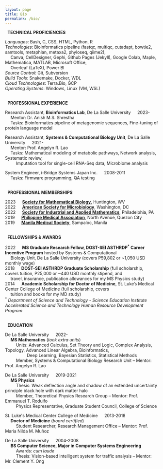 ```yaml
---
layout: page
title: Bio
permalink: /bio/
---
```

<i class="fa-solid fa-screwdriver-wrench"></i> &nbsp; **TECHNICAL PROFICIENCIES**

*Languages*: Bash, C, CSS, HTML, Python, R <br>
*Technologies*: Bioinformatics pipeline (fastqc, multiqc, cutadapt, bowtie2, samtools, metaphlan,
metaxa2, phyloseq, qiime2), <br>
&emsp; Canva, CellDesigner, Gephi, Github Pages (Jekyll), Google Colab, Maple, Mathematica, MATLAB, Microsoft Office, <br>
&emsp; Overleaf (LaTeX), Power BI <br>
*Source Control*: Git, Subversion <br>
*Build Tools*: Snakemake, Docker, WDL <br>
*Cloud Technologies*: Terra.Bio, GCP <br>
*Operating Systems*: Windows, Linux (VM, WSL)

<br> <i class="fa-solid fa-briefcase"></i> &nbsp; **PROFESSIONAL EXPERIENCE**

Research Assistant, **Bioinformatics Lab**, De La Salle University &emsp; 2023- <br>
&emsp; Mentor: Dr. Anish M.S. Shrestha <br>
&emsp; Tasks: Bioinformatics pipeline of metagenomic sequences, Fine-tuning of protein
language model

Research Assistant, **Systems & Computational Biology Unit**, De La Salle University &emsp; 2021- <br>
&emsp; Mentor: Prof. Angelyn R. Lao <br>
&emsp; Tasks: Mathematical modeling of metabolic pathways, Network analysis, Systematic
review, <br> 
&emsp; &emsp; Imputation tool for single-cell RNA-Seq data, Microbiome analysis

System Engineer, i-Bridge Systems Japan Inc. &emsp; 2008-2011 <br>
&emsp; Tasks: Firmware programming, QA testing

<br> <i class="fa-solid fa-earth-americas"></i> &nbsp; **PROFESSIONAL MEMBERSHIPS**

2023 &emsp; **[Society for Mathematical Biology](https://www.smb.org/)**, Huntington, WV <br>
2022 &emsp; **[American Society for Microbiology](https://asm.org/)**, Washington, DC <br>
2022 &emsp; **[Society for Industrial and Applied Mathematics](https://www.siam.org/)**, Philadelphia, PA <br>
2019 &emsp; **[Philippine Medical Association](https://www.philippinemedicalassociation.org/)**, North Avenue, Quezon City <br>
2019 &emsp; **[Manila Medical Society](https://www.facebook.com/manilamedsoc/)**, Sampaloc, Manila

<br> <i class="fa-solid fa-sack-dollar"></i> &nbsp; **FELLOWSHIPS & AWARDS**

2022 &emsp; **MS Graduate Research Fellow, DOST-SEI ASTHRDP<sup>*</sup> Career Incentive Program** hosted by Systems &
Computational <br>
&emsp; Biology Unit, De La Salle University (covers P59,802 or ~1,050 USD monthly wage) <br>
2018 &emsp; **DOST-SEI ASTHRDP Graduate Scholarship** (full scholarship, covers tuition, P25,000 or ~440 USD
monthly stipend, and <br>
&emsp; travel, insurance, publication allowances for my MS Physics study) <br>
2014 &emsp; **Academic Scholarship for Doctor of Medicine**, St. Luke’s Medical Center College of Medicine
(full scholarship, covers <br>
&emsp; tuition and books for my MD study) <br>
<sup>*</sup> _Department of Science and Technology - Science Education Institute Accelerated Science and Technology Human Resource Development Program_

<br> <i class="fa-solid fa-graduation-cap"></i> &nbsp; **EDUCATION**

De La Salle University &emsp; 2022- <br>
&emsp; **MS Mathematics** (*took extra units*) <br>
&emsp; &emsp; Units: Advanced Calculus, Set Theory and Logic, Complex Analysis, Topology, Advanced
Linear Algebra, Bioinformatics, <br> 
&emsp; &emsp; &emsp; &emsp; Deep Learning, Bayesian Statistics, Statistical Methods <br>
&emsp; &emsp; Member, Systems & Computational Biology Research Unit – Mentor: Prof. Angelyn R. Lao

De La Salle University &emsp; 2019-2021 <br>
&emsp; **MS Physics** <br>
&emsp; &emsp; Thesis: Weak deflection angle and shadow of an extended uncertainty principle black hole
with dark matter halo <br>
&emsp; &emsp; Member, Theoretical Physics Research Group – Mentor: Prof. Emmanuel T. Rodulfo <br>
&emsp; &emsp; Physics Representative, Graduate Student Council, College of Science

St. Luke's Medical Center College of Medicine &emsp; 2013-2018 <br>
&emsp; **Doctor of Medicine** (*board certified*) <br>
&emsp; &emsp; Student Researcher, Research Management Office – Mentor: Prof. Maria Nilda M. Muñoz

De La Salle University &emsp; 2004-2008 <br>
&emsp; **BS Computer Science, Major in Computer Systems Engineering** <br>
&emsp; &emsp; Awards: *cum laude* <br>
&emsp; &emsp; Thesis: Vision-based intelligent system for traffic analysis – Mentor: Mr. Clement Y. Ong
